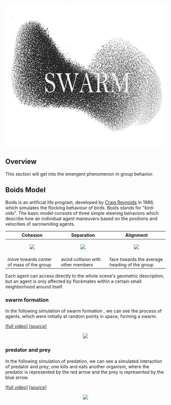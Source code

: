 <p align="center">
  <img src="https://github.com/Kashu7100/Recreation-of-Nature/blob/master/assets/swarm.png?raw=true" height="450"/>
</p>

## Overview

This section will get into the emergent phenomenon in group behavior. 

## Boids Model

Boids is an artificial life program, developed by [Craig Reynolds](http://www.red3d.com/cwr/index.html) in 1986, which simulates the flocking behaviour of birds. Boids stands for "bird-oids". The basic model consists of three simple steering behaviors which describe how an individual agent maneuvers based on the positions and velocities of sarrownding agents. 

| Cohesion | Separation | Alignment |
| ---- | ---- | ---- |
|<p align="center"><img src="https://upload.wikimedia.org/wikipedia/commons/2/2b/Rule_cohesion.gif"/></p>|<p align="center"><img src="https://upload.wikimedia.org/wikipedia/commons/e/e1/Rule_separation.gif"/></p>|<p align="center"><img src="https://upload.wikimedia.org/wikipedia/commons/e/e1/Rule_alignment.gif"/></p>|
|move towards center of mass of the group|avoid collision with other members|face towards the average heading of the group|

Each agent can access directly to the whole scene's geometric description, but an agent is only affected by flockmates within a certain small neighborhood around itself.

### swarm formation

In the following simulation of swarm formation , we can see the process of agents, which were initially at random points in space, forming a swarm.  

[[full video]](https://youtu.be/91VI1aa79-o)      [[source]](/swarm/swarm_formation.py)

<p align="center">
  <img src="https://github.com/Kashu7100/Recreation-of-Nature/blob/master/assets/boids_swarm_formation.gif" width="500"/>
</p>

### predator and prey

In the following simulation of predation, we can see a simulated interaction of predator and prey; one kills and eats another organism, where the predator is represented by the red arrow and the prey is represented by the blue arrow. 

[[full video]](https://www.youtube.com/watch?v=ITv39Q1UePA)      [[source]](/swarm/predator_prey.py)

<p align="center">
  <img src="https://github.com/Kashu7100/Recreation-of-Nature/blob/master/assets/boids_predator_prey.gif"  width="500"/>
</p>



